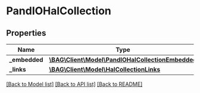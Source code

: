 # PandIOHalCollection

## Properties
Name | Type | Description | Notes
------------ | ------------- | ------------- | -------------
**_embedded** | [**\BAG\Client\Model\PandIOHalCollectionEmbedded**](PandIOHalCollectionEmbedded.md) |  | [optional] 
**_links** | [**\BAG\Client\Model\HalCollectionLinks**](HalCollectionLinks.md) |  | [optional] 

[[Back to Model list]](../../README.md#documentation-for-models) [[Back to API list]](../../README.md#documentation-for-api-endpoints) [[Back to README]](../../README.md)

